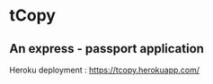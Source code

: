 # tCopy
An express - passport application
---------------------------------
Heroku deployment : https://tcopy.herokuapp.com/
